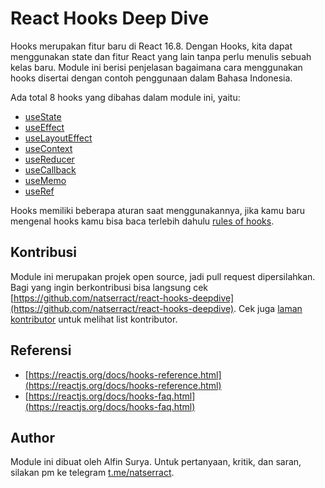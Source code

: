 # React Hooks Deep Dive
Hooks merupakan fitur baru di React 16.8. Dengan Hooks, kita dapat menggunakan state dan fitur React yang lain tanpa perlu menulis sebuah kelas baru. Module ini berisi penjelasan bagaimana cara menggunakan hooks disertai dengan contoh penggunaan dalam Bahasa Indonesia.

Ada total 8 hooks yang dibahas dalam module ini, yaitu: 
- [useState](https://github.com/natserract/react-hooks-deepdive/tree/main/src/app/useState)
- [useEffect](https://github.com/natserract/react-hooks-deepdive/tree/main/src/app/useEffectnLayout)
- [useLayoutEffect](https://github.com/natserract/react-hooks-deepdive/tree/main/src/app/useEffectnLayout)
- [useContext](https://github.com/natserract/react-hooks-deepdive/tree/main/src/app/useContext)
- [useReducer](https://github.com/natserract/react-hooks-deepdive/tree/main/src/app/useReducer)
- [useCallback](https://github.com/natserract/react-hooks-deepdive/tree/main/src/app/useCallback)
- [useMemo](https://github.com/natserract/react-hooks-deepdive/tree/main/src/app/useMemo)
- [useRef](https://github.com/natserract/react-hooks-deepdive/tree/main/src/app/useRef)

Hooks memiliki beberapa aturan saat menggunakannya, jika kamu baru mengenal hooks kamu bisa baca terlebih dahulu [rules of hooks](https://reactjs.org/docs/hooks-rules.html).

## Kontribusi
Module ini merupakan projek open source, jadi pull request dipersilahkan. Bagi yang ingin berkontribusi bisa langsung cek [https://github.com/natserract/react-hooks-deepdive](https://github.com/natserract/react-hooks-deepdive). Cek juga [laman kontributor](https://github.com/natserract/react-hooks-deepdive/blob/main/CONTRIBUTORS.md) untuk melihat list kontributor.

## Referensi
- [https://reactjs.org/docs/hooks-reference.html](https://reactjs.org/docs/hooks-reference.html)
- [https://reactjs.org/docs/hooks-faq.html](https://reactjs.org/docs/hooks-faq.html)
## Author
Module ini dibuat oleh Alfin Surya. Untuk pertanyaan, kritik, dan saran, silakan pm ke telegram [t.me/natserract](https://t.me/natserract).
